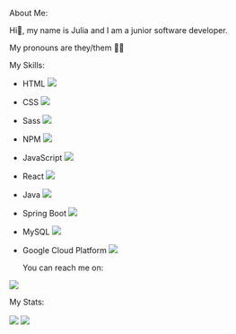 <p text-decoration="underline"> About Me: </p>

<p> Hi👋, my name is Julia and I am a junior software developer.

My pronouns are they/them 🏳️‍🌈 </p>



<p> My Skills:</p>

- HTML <span><img src="https://img.shields.io/badge/HTML5-E34F26?style=for-the-badge&logo=html5&logoColor=white" /></span>
- CSS <span><img src="https://img.shields.io/badge/CSS3-1572B6?style=for-the-badge&logo=css3&logoColor=white" />
- Sass <span><img src="https://img.shields.io/badge/Sass-CC6699?style=for-the-badge&logo=sass&logoColor=white" />
- NPM <img src="https://img.shields.io/badge/npm-CB3837?style=for-the-badge&logo=npm&logoColor=white" />
- JavaScript <img src="https://img.shields.io/badge/JavaScript-323330?style=for-the-badge&logo=javascript&logoColor=F7DF1E" />
- React <img src="https://img.shields.io/badge/React-20232A?style=for-the-badge&logo=react&logoColor=61DAFB" />
- Java <img src="https://img.shields.io/badge/Java-ED8B00?style=for-the-badge&logo=java&logoColor=white" />
- Spring Boot <img src="https://img.shields.io/badge/Spring_Boot-F2F4F9?style=for-the-badge&logo=spring-boot" />
- MySQL <img src="https://img.shields.io/badge/MySQL-005C84?style=for-the-badge&logo=mysql&logoColor=white" />
- Google Cloud Platform <img src="https://img.shields.io/badge/Google_Cloud-4285F4?style=for-the-badge&logo=google-cloud&logoColor=white" />

   <p> You can reach me on:</p>

<a href="https://www.linkedin.com/in/julia-banerjee-0a40511b0/" target="blank"><img align="center" src="https://img.shields.io/badge/LinkedIn-0077B5?style=for-the-badge&logo=linkedin&logoColor=white" /></a>
   
   <p> My Stats: </p>
 <img src="https://github-readme-stats.vercel.app/api/top-langs/?username=juliabanerjee" img align="center"/>    
 <img src="https://github-readme-stats.vercel.app/api?username=juliabanerjee" img align="center"/>   


